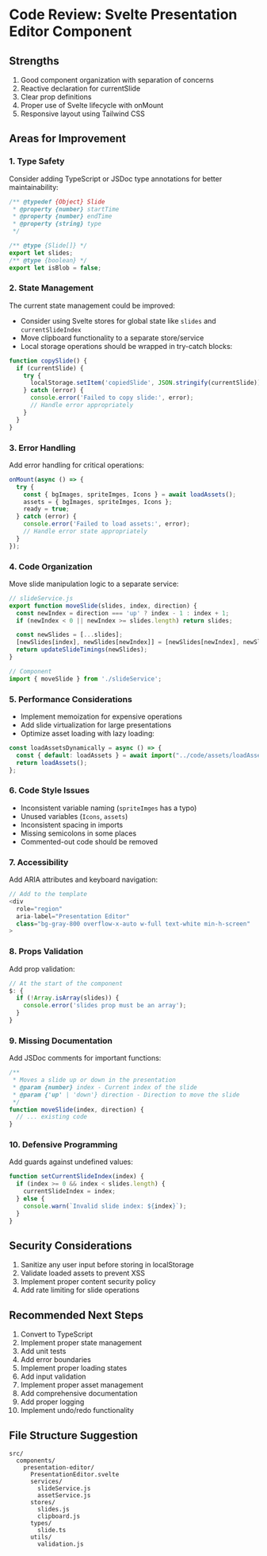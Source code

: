# Code Review: Svelte Presentation Editor Component

## Strengths
1. Good component organization with separation of concerns
2. Reactive declaration for currentSlide
3. Clear prop definitions
4. Proper use of Svelte lifecycle with onMount
5. Responsive layout using Tailwind CSS

## Areas for Improvement

### 1. Type Safety
Consider adding TypeScript or JSDoc type annotations for better maintainability:

```javascript
/** @typedef {Object} Slide
 * @property {number} startTime
 * @property {number} endTime
 * @property {string} type
 */

/** @type {Slide[]} */
export let slides;
/** @type {boolean} */
export let isBlob = false;
```

### 2. State Management
The current state management could be improved:

- Consider using Svelte stores for global state like `slides` and `currentSlideIndex`
- Move clipboard functionality to a separate store/service
- Local storage operations should be wrapped in try-catch blocks:

```javascript
function copySlide() {
  if (currentSlide) {
    try {
      localStorage.setItem('copiedSlide', JSON.stringify(currentSlide));
    } catch (error) {
      console.error('Failed to copy slide:', error);
      // Handle error appropriately
    }
  }
}
```

### 3. Error Handling
Add error handling for critical operations:

```javascript
onMount(async () => {
  try {
    const { bgImages, spriteImges, Icons } = await loadAssets();
    assets = { bgImages, spriteImges, Icons };
    ready = true;
  } catch (error) {
    console.error('Failed to load assets:', error);
    // Handle error state appropriately
  }
});
```

### 4. Code Organization
Move slide manipulation logic to a separate service:

```javascript
// slideService.js
export function moveSlide(slides, index, direction) {
  const newIndex = direction === 'up' ? index - 1 : index + 1;
  if (newIndex < 0 || newIndex >= slides.length) return slides;

  const newSlides = [...slides];
  [newSlides[index], newSlides[newIndex]] = [newSlides[newIndex], newSlides[index]];
  return updateSlideTimings(newSlides);
}

// Component
import { moveSlide } from './slideService';
```

### 5. Performance Considerations
- Implement memoization for expensive operations
- Add slide virtualization for large presentations
- Optimize asset loading with lazy loading:

```javascript
const loadAssetsDynamically = async () => {
  const { default: loadAssets } = await import("../code/assets/loadAssets");
  return loadAssets();
};
```

### 6. Code Style Issues
- Inconsistent variable naming (`spriteImges` has a typo)
- Unused variables (`Icons`, `assets`)
- Inconsistent spacing in imports
- Missing semicolons in some places
- Commented-out code should be removed

### 7. Accessibility
Add ARIA attributes and keyboard navigation:

```javascript
// Add to the template
<div 
  role="region"
  aria-label="Presentation Editor"
  class="bg-gray-800 overflow-x-auto w-full text-white min-h-screen"
>
```

### 8. Props Validation
Add prop validation:

```javascript
// At the start of the component
$: {
  if (!Array.isArray(slides)) {
    console.error('slides prop must be an array');
  }
}
```

### 9. Missing Documentation
Add JSDoc comments for important functions:

```javascript
/**
 * Moves a slide up or down in the presentation
 * @param {number} index - Current index of the slide
 * @param {'up' | 'down'} direction - Direction to move the slide
 */
function moveSlide(index, direction) {
  // ... existing code
}
```

### 10. Defensive Programming
Add guards against undefined values:

```javascript
function setCurrentSlideIndex(index) {
  if (index >= 0 && index < slides.length) {
    currentSlideIndex = index;
  } else {
    console.warn(`Invalid slide index: ${index}`);
  }
}
```

## Security Considerations

1. Sanitize any user input before storing in localStorage
2. Validate loaded assets to prevent XSS
3. Implement proper content security policy
4. Add rate limiting for slide operations

## Recommended Next Steps

1. Convert to TypeScript
2. Implement proper state management
3. Add unit tests
4. Add error boundaries
5. Implement proper loading states
6. Add input validation
7. Implement proper asset management
8. Add comprehensive documentation
9. Add proper logging
10. Implement undo/redo functionality

## File Structure Suggestion

```
src/
  components/
    presentation-editor/
      PresentationEditor.svelte
      services/
        slideService.js
        assetService.js
      stores/
        slides.js
        clipboard.js
      types/
        slide.ts
      utils/
        validation.js
```